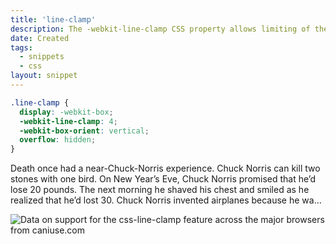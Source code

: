 ```yaml
---
title: 'line-clamp'
description: The -webkit-line-clamp CSS property allows limiting of the contents of a block to the specified number of lines.
date: Created
tags:
  - snippets
  - css
layout: snippet
---
```


```css
.line-clamp {
  display: -webkit-box;
  -webkit-line-clamp: 4;
  -webkit-box-orient: vertical;
  overflow: hidden;
}
```

<style>
  .line-clamp p {
    display: -webkit-box;
    -webkit-line-clamp: 4;
    -webkit-box-orient: vertical;
    overflow: hidden;
  }
</style>

<div class="line-clamp w-[850px] border-2 border-dashed border-black fl-p-m">
  <p>Death once had a near-Chuck-Norris experience. Chuck Norris can kill two stones with one bird. On New Year’s Eve, Chuck Norris promised that he’d lose 20 pounds. The next morning he shaved his chest and smiled as he realized that he’d lost 30. Chuck Norris invented airplanes because he was tired of being the only person that could fly. Some kids pee their name in the snow. Chuck Norris can pee his name into concrete.
  </p>
</div>

<p class="ciu_embed" data-feature="css-line-clamp" data-periods="future_1,current,past_1,past_2" data-accessible-colours="false">
  <picture>
    <source type="image/webp" srcset="https://caniuse.bitsofco.de/image/css-line-clamp.webp">
    <source type="image/png" srcset="https://caniuse.bitsofco.de/image/css-line-clamp.png">
    <img src="https://caniuse.bitsofco.de/image/css-line-clamp.jpg" alt="Data on support for the css-line-clamp feature across the major browsers from caniuse.com">
  </picture>
</p>
